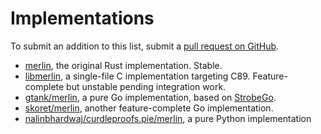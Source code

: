 # Implementations

To submit an addition to this list, submit a [pull request on
GitHub](https://github.com/hdevalence/merlin-website).

* [merlin][merlin_rs], the original Rust implementation. Stable.
* [libmerlin][libmerlin], a single-file C implementation targeting
  C89.  Feature-complete but unstable pending integration work.
* [gtank/merlin][gtank_merlin], a pure Go implementation, based on [StrobeGo][mimoo_strobe].
* [skoret/merlin][skoret_merlin], another feature-complete Go implementation.
* [nalinbhardwaj/curdleproofs.pie/merlin][nalinbhardwaj_merlin], a pure Python implementation

[merlin_rs]: https://crates.io/crates/merlin
[libmerlin]: https://github.com/hdevalence/libmerlin
[gtank_merlin]: https://github.com/gtank/merlin
[mimoo_strobe]: https://github.com/mimoo/StrobeGo/
[skoret_merlin]: https://github.com/skoret/merlin
[nalinbhardwaj_merlin]: https://github.com/nalinbhardwaj/curdleproofs.pie/tree/master/merlin
